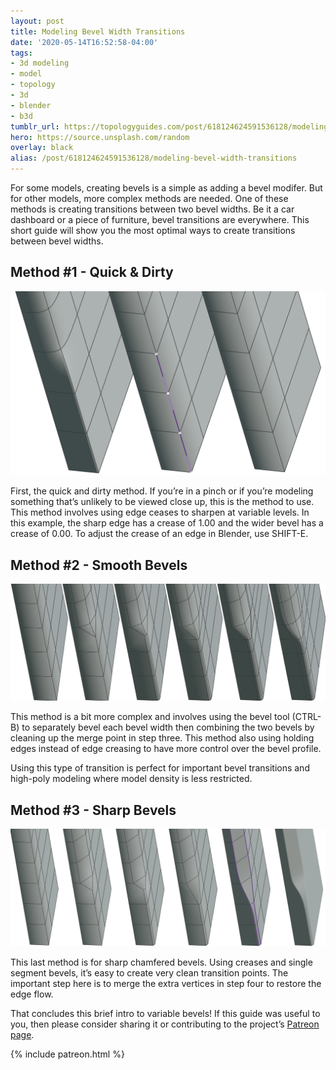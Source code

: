 ```yaml
---
layout: post
title: Modeling Bevel Width Transitions
date: '2020-05-14T16:52:58-04:00'
tags:
- 3d modeling
- model
- topology
- 3d
- blender
- b3d
tumblr_url: https://topologyguides.com/post/618124624591536128/modeling-bevel-width-transitions
hero: https://source.unsplash.com/random
overlay: black
alias: /post/618124624591536128/modeling-bevel-width-transitions
---
```

For some models, creating bevels is a simple as adding a bevel modifer. But for other models, more complex methods are needed. One of these methods is creating transitions between two bevel widths. Be it a car dashboard or a piece of furniture, bevel transitions are everywhere. This short guide will show you the most optimal ways to create transitions between bevel widths.

## Method #1 - Quick & Dirty
![image](/assets/img/618124624591536128_0.png)

First, the quick and dirty method. If you’re in a pinch or if you’re modeling something that’s unlikely to be viewed close up, this is the method to use. This method involves using edge ceases to sharpen at variable levels. In this example, the sharp edge has a crease of 1.00 and the wider bevel has a crease of 0.00. To adjust the crease of an edge in Blender, use SHIFT-E.

## Method #2 - Smooth Bevels
![image](/assets/img/618124624591536128_1.png)

This method is a bit more complex and involves using the bevel tool (CTRL-B) to separately bevel each bevel width then combining the two bevels by cleaning up the merge point in step three. This method also using holding edges instead of edge creasing to have more control over the bevel profile.

Using this type of transition is perfect for important bevel transitions and high-poly modeling where model density is less restricted.

## Method #3 - Sharp Bevels
![image](/assets/img/618124624591536128_2.png)

This last method is for sharp chamfered bevels. Using creases and single segment bevels, it’s easy to create very clean transition points. The important step here is to merge the extra vertices in step four to restore the edge flow.

That concludes this brief intro to variable bevels! If this guide was useful to you, then please consider sharing it or contributing to the project’s [Patreon page](https://www.patreon.com/johnson).

{% include patreon.html %}
